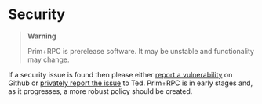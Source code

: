 # Security

> **Warning**
>
> Prim+RPC is prerelease software. It may be unstable and functionality may change.

If a security issue is found then please either
[report a vulnerability](https://github.com/doseofted/prim-rpc/security/advisories/new) on Github or
[privately report the issue](mailto:ted@doseofted.com) to Ted. Prim+RPC is in early stages and, as it progresses, a more
robust policy should be created.
